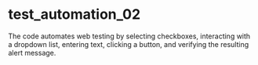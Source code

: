 # test_automation_02
The code automates web testing by selecting checkboxes, interacting with a dropdown list, entering text, clicking a button, and verifying the resulting alert message.
